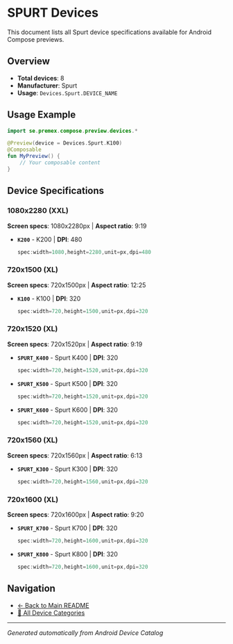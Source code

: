 # SPURT Devices

This document lists all Spurt device specifications available for Android Compose previews.

## Overview

- **Total devices**: 8
- **Manufacturer**: Spurt
- **Usage**: `Devices.Spurt.DEVICE_NAME`

## Usage Example

```kotlin
import se.premex.compose.preview.devices.*

@Preview(device = Devices.Spurt.K100)
@Composable
fun MyPreview() {
    // Your composable content
}
```

## Device Specifications

### 1080x2280 (XXL)

**Screen specs**: 1080x2280px | **Aspect ratio**: 9:19

- **`K200`** - K200 | **DPI**: 480
  ```kotlin
  spec:width=1080,height=2280,unit=px,dpi=480
  ```

### 720x1500 (XL)

**Screen specs**: 720x1500px | **Aspect ratio**: 12:25

- **`K100`** - K100 | **DPI**: 320
  ```kotlin
  spec:width=720,height=1500,unit=px,dpi=320
  ```

### 720x1520 (XL)

**Screen specs**: 720x1520px | **Aspect ratio**: 9:19

- **`SPURT_K400`** - Spurt K400 | **DPI**: 320
  ```kotlin
  spec:width=720,height=1520,unit=px,dpi=320
  ```

- **`SPURT_K500`** - Spurt K500 | **DPI**: 320
  ```kotlin
  spec:width=720,height=1520,unit=px,dpi=320
  ```

- **`SPURT_K600`** - Spurt K600 | **DPI**: 320
  ```kotlin
  spec:width=720,height=1520,unit=px,dpi=320
  ```

### 720x1560 (XL)

**Screen specs**: 720x1560px | **Aspect ratio**: 6:13

- **`SPURT_K300`** - Spurt K300 | **DPI**: 320
  ```kotlin
  spec:width=720,height=1560,unit=px,dpi=320
  ```

### 720x1600 (XL)

**Screen specs**: 720x1600px | **Aspect ratio**: 9:20

- **`SPURT_K700`** - Spurt K700 | **DPI**: 320
  ```kotlin
  spec:width=720,height=1600,unit=px,dpi=320
  ```

- **`SPURT_K800`** - Spurt K800 | **DPI**: 320
  ```kotlin
  spec:width=720,height=1600,unit=px,dpi=320
  ```

## Navigation

- [← Back to Main README](../../README.md)
- [📱 All Device Categories](../README.md)

---
*Generated automatically from Android Device Catalog*

